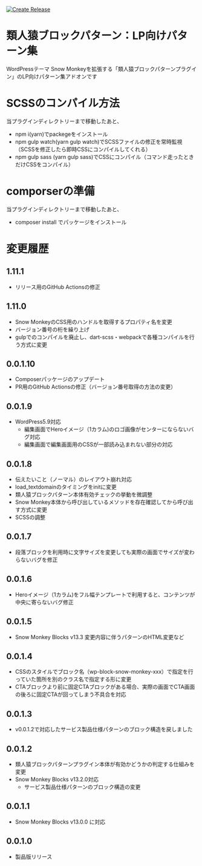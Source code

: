 [![Create Release](https://github.com/m-g-n/ruijinen-plugin_block-patterns--r002-lp/actions/workflows/release.yml/badge.svg)](https://github.com/m-g-n/ruijinen-plugin_block-patterns--r002-lp/actions/workflows/release.yml)

# 類人猿ブロックパターン：LP向けパターン集
WordPressテーマ Snow Monkeyを拡張する「類人猿ブロックパターンプラグイン」のLP向けパターン集アドオンです

# SCSSのコンパイル方法

当プラグインディレクトリーまで移動したあと、

- npm i(yarn)でpackegeをインストール
- npm gulp watch(yarn gulp watch)でSCSSファイルの修正を常時監視（SCSSを修正したら即時CSSにコンパイルしてくれる）
- npm gulp sass (yarn gulp sass)でCSSにコンパイル（コマンド走ったときだけCSSをコンパイル）

# comporserの準備

当プラグインディレクトリーまで移動したあと、

- composer install でパッケージをインストール

# 変更履歴
## 1.11.1
- リリース用のGitHub Actionsの修正

## 1.11.0
- Snow MonkeyのCSS用のハンドルを取得するプロパティ名を変更
- バージョン番号の桁を繰り上げ
- gulpでのコンパイルを廃止し、dart-scss・webpackで各種コンパイルを行う方式に変更

## 0.0.1.10
- Composerパッケージのアップデート
- PR用のGitHub Actionsの修正（バージョン番号取得の方法の変更）

## 0.0.1.9
- WordPress5.9対応
	- 編集画面でHeroイメージ（1カラム)のロゴ画像がセンターにならないバグ対応
	- 編集画面で編集画面用のCSSが一部読み込まれない部分の対応

## 0.0.1.8
- 伝えたいこと（ノーマル）のレイアウト崩れ対応
- load_textdomainのタイミングをinitに変更
- 類人猿ブロックパターン本体有効チェックの挙動を微調整
- Snow Monkey本体から呼び出しているメソッドを存在確認してから呼び出す方式に変更
- SCSSの調整

## 0.0.1.7
- 段落ブロックを利用時に文字サイズを変更しても実際の画面でサイズが変わらないバグを修正

## 0.0.1.6
- Heroイメージ（1カラム)をフル幅テンプレートで利用すると、コンテンツが中央に寄らないバグ修正

## 0.0.1.5
- Snow Monkey Blocks v13.3 変更内容に伴うパターンのHTML変更など

## 0.0.1.4
- CSSのスタイルでブロック名（wp-block-snow-monkey-xxx）で指定を行っていた箇所を別のクラス名で指定する形に変更
- CTAブロックより前に固定CTAブロックがある場合、実際の画面でCTA画面の後ろに固定CTAが回ってしまう不具合を対応

## 0.0.1.3
- v0.0.1.2で対応したサービス製品仕様パターンのブロック構造を戻しました

## 0.0.1.2
- 類人猿ブロックパターンプラグイン本体が有効かどうかの判定する仕組みを変更
- Snow Monkey Blocks v13.2.0対応
	- サービス製品仕様パターンのブロック構造の変更

## 0.0.1.1
- Snow Monkey Blocks v13.0.0 に対応

## 0.0.1.0
- 製品版リリース
